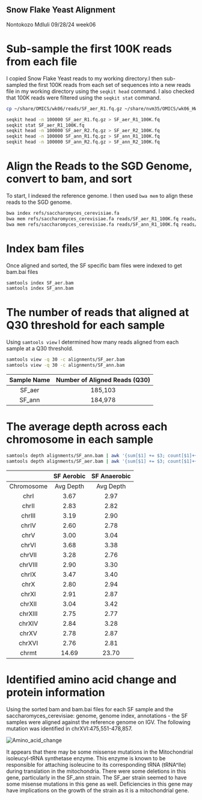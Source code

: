 ## Snow Flake Yeast Alignment
Nontokozo Mdluli 09/28/24 week06 

# Sub-sample the first 100K reads from each file 
I copied Snow Flake Yeast reads to my working directory.I then sub-sampled the first 100K reads from each set of sequences into a new reads file in my working directory using the `seqkit head` command. I also checked that 100K reads were filtered using the `seqkit stat` command.

```bash
cp ~/share/OMICS/wk06/reads/SF_aer_R1.fq.gz ~/share/nvm35/OMICS/wk06_HW/reads/ 

seqkit head -n 100000 SF_aer_R1.fq.gz > SF_aer_R1_100K.fq
seqkit stat SF_aer_R1_100K.fq
seqkit head -n 100000 SF_aer_R2.fq.gz > SF_aer_R2_100K.fq
seqkit head -n 100000 SF_ann_R1.fq.gz > SF_ann_R1_100K.fq
seqkit head -n 100000 SF_ann_R2.fq.gz > SF_ann_R2_100K.fq
```
# Align the Reads to the SGD Genome, convert to bam, and sort
To start, I indexed the reference genome. I then used `bwa mem` to align these reads to the SGD genome.

```bash
bwa index refs/saccharomyces_cerevisiae.fa
bwa mem refs/saccharomyces_cerevisiae.fa reads/SF_aer_R1_100K.fq reads/SF_aer_R2_100K.fq |samtools sort > alignments/SF_aer.bam
bwa mem refs/saccharomyces_cerevisiae.fa reads/SF_ann_R1_100K.fq reads/SF_ann_R2_100K.fq |samtools sort > alignments/SF_ann.bam
```

# Index bam files
Once aligned and sorted, the SF specific bam files were indexed to get bam.bai files

```bash
samtools index SF_aer.bam 
samtools index SF_ann.bam 
```

# The number of reads that aligned at Q30 threshold for each sample
Using `samtools view` I determined how many reads aligned from each sample at a Q30 threshold. 

```bash
samtools view -q 30 -c alignments/SF_aer.bam
samtools view -q 30 -c alignments/SF_ann.bam
```

|Sample Name|Number of Aligned Reads (Q30)|
|:---------:|:---------------------------:|
|SF_aer     |185,103                      |
|SF_ann     |184,978                      |

# The average depth across each chromosome in each sample

```bash
samtools depth alignments/SF_ann.bam | awk '{sum[$1] += $3; count[$1]++} END {for (chr in sum) {print chr, sum[chr] / count[chr]}}' 
samtools depth alignments/SF_aer.bam | awk '{sum[$1] += $3; count[$1]++} END {for (chr in sum) {print chr, sum[chr] / count[chr]}}' 
```
|           |SF Aerobic   |SF Anaerobic|
|:---------:|:-----------:|:----------:|
|Chromosome |Avg Depth    |Avg Depth   |
|chrI       |3.67         |2.97        |
|chrII      |2.83         |2.82        |
|chrIII     |3.19         |2.90        |
|chrIV      |2.60         |2.78        |
|chrV       |3.00         |3.04        |
|chrVI      |3.68         |3.38        |
|chrVII     |3.28         |2.76        |
|chrVIII    |2.90         |3.30        |
|chrIX      |3.47         |3.40        |
|chrX       |2.80         |2.94        |
|chrXI      |2.91         |2.87        |
|chrXII     |3.04         |3.42        |
|chrXIII    |2.75         |2.77        |
|chrXIV     |2.84         |3.28        |
|chrXV      |2.78         |2.87        |
|chrXVI     |2.76         |2.81        |
|chrmt      |14.69        |23.70       |

# Identified amino acid change and protein information
Using the sorted bam and bam.bai files for each SF sample and the saccharomyces_cerevisiae: genome, genome index, annotations - the SF samples were aligned against the reference genome on IGV. The following mutation was identified in chrXVI:475,551-478,857.

![Amino_acid_change](NMdluli/wk06/IGVscreenshot.png)


It appears that there may be some missense mutations in the Mitochondrial isoleucyl-tRNA synthetase enzyme. This enzyme is known to be responsible for attaching isoleucine to its corresponding tRNA (tRNA^Ile) during translation in the mitochondria. There were some deletions in this gene, particularly in the SF_ann strain. The SF_aer strain seemed to have some misense mutations in this gene as well. Deficiencies in this gene may have implications on the growth of the strain as it is a mitochondrial gene. 

 
